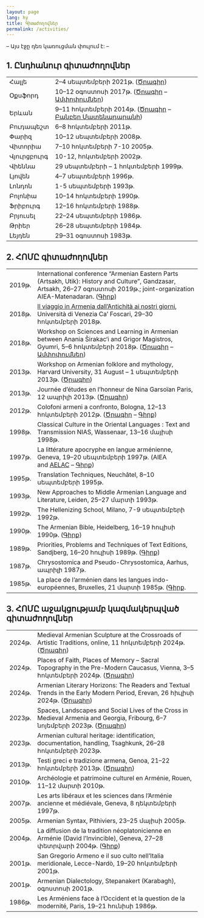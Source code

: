 ```yaml
---
layout: page
lang: hy
title: Գիտաժողովներ
permalink: /activities/
---
```

– Այս էջը դեռ կառուցման փուլում է: –
## 1. Ընդհանուր գիտաժողովներ

| | |
|------|-------------|
|Հալլե| 2–4 սեպտեմբերի 2021թ. ([Ծրագիր](/public/programme_halle_2021.pdf))|
|Օքսֆորդ| 10–12 օգոստոսի 2017թ. ([Ծրագիր](/public/programme_oxford_2017.pdf) – [Ամփոփումներ](/public/abstracts_oxford_2017.pdf))|
|Երևան| 9–11 հոկտեմբերի 2014թ. ([Ծրագիր](/public/programme_erevan_2014.pdf) – [Բանբեր Մատենադարանի](https://www.matenadaran.am/ftp/data/Banber-21.pdf))|
|Բուդապեշտ| 6–8 հոկտեմբերի 2011թ.|
|Փարիզ| 10–12 սեպտեմբերի 2008թ.|
|Վիտորիա| 7–10 հոկտեմբերի 7-10 2005թ.|
|Վյուրցբուրգ| 10-12, հոկտեմբերի 2002թ.|
|Վիեննա| 29 սեպտեմբերի – 1 հոկտեմբերի 1999թ.|
|Լյովեն| 4–7 սեպտեմբերի 1996թ.|
|Լոնդոն| 1-5 սեպտեմբերի 1993թ.|
|Բոլոնիա| 10–14 հոկտեմբերի 1990թ.|
|Ֆրիբուրգ| 12–16 հոկտեմբերի 1988թ.|
|Բրյուսել| 22–24 սեպտեմբերի 1986թ.|
|Թրիեր |26–28 սեպտեմբերի 1984թ.|
|Լեյդեն| 29–31 օգոստոսի 1983թ.|



## 2. ՀՈՄԸ գիտաժողովներ

| | |
|------|-------------|
|2019թ.|International conference “Armenian Eastern Parts (Artsakh, Utik): History and Culture”, Gandzasar, Artsakh, 26–27 օգոստոսի 2019թ.; joint-organization AIEA-Matenadaran. ([Գիրք](https://www.matenadaran.am/ftp/data/Banber-29.pdf))|
|2018թ.|[Il viaggio in Armenia dall’Antichità ai nostri giorni](https://www.unive.it/data/33113/1/23655), Università di Venezia Ca’ Foscari, 29–30 հոկտեմբերի 2018թ.|
|2018թ.|Workshop on Sciences and Learning in Armenian between Anania Širakac‘i and Grigor Magistros, Gyumri, 5–6 հոկտեմբերի 2018թ. ([Ծրագիր](/public/programme_gyumri_2018.pdf) – [Ամփոփումներ](/public/abstracts_gyumri_2018.pdf))|
|2013թ.|Workshop on Armenian folklore and mythology, Harvard University, 31 August – 1 սեպտեմբերի 2013թ. ([Ծրագիր](/public/programme_harvard_2013.pdf))|
|2013թ.|Journée d’études en l’honneur de Nina Garsoïan Paris, 12 ապրիլի 2013թ. ([Ծրագիր](/public/programme_paris_2013.pdf))|
|2012թ.|Colofoni armeni a confronto, Bologna, 12–13 հոկտեմբերի 2012թ. ([Ծրագիր](/public/programme_bologna_2012.pdf) – [Գիրք](https://www.orientaliachristiana.it/orientalia-christiana-analecta.htm#:~:text=299.%20Anna,pp.%20454%2C%20%E2%82%AC%2043%2C00))|
|1998թ.|Classical Culture in the Oriental Languages : Text and Transmission NIAS, Wassenaar, 13–16 մայիսի 1998թ.|
|1997թ.|La littérature apocryphe en langue arménienne, Geneva, 19–20 սեպտեմբերի 1997թ. (AIEA and [AELAC](http://www2.unil.ch/aelac/) – [Գիրք](https://www.zebre.ch/edznet/index.htm))|
|1995թ.|Translation Techniques, Neuchâtel, 8–10 սեպտեմբերի 1995թ.|
|1993թ.|New Approaches to Middle Armenian Language and Literature, Leiden, 25–27 մարտի 1993թ.|
|1992թ.|The Hellenizing School, Milano, 7-9 սեպտեմբերի 1992թ.|
|1990թ.|The Armenian Bible, Heidelberg, 16–19 հուլիսի 1990թ. ([Գիրք](https://www.peeters-leuven.be/detail.php?search_key=9781555405977&series_number_str=12&lang=en))|
|1989թ.|Priorities, Problems and Techniques of Text Editions, Sandjberg, 16–20 հուլիսի 1989թ. ([Գիրք](http://en.unipress.dk/udgivelser/a/armenian-texts,-tasks-and-tools/))|
|1987թ.|Chrysostomica and Pseudo-Chrysostomica, Aarhus, ապրիլի 1987թ.|
|1985թ.|La place de l’arménien dans les langues indo-européennes, Bruxelles, 21 մարտի 1985թ. ([Գիրք](https://www.peeters-leuven.be/detail.php?search_key=9789068310498&series_number_str=3&lang=en).|

## 3.  ՀՈՄԸ աջակցությամբ կազմակերպված գիտաժողովներ

|   |   |
|---|---|
|2024թ.|Medieval Armenian Sculpture at the Crossroads of Artistic Traditions, online, 11 հոկտեմբերի 2024թ. ([Ծրագիր](/public/programme_online_2024.pdf))|
|2024թ.|Places of Faith, Places of Memory – Sacral Topography in the Pre-Modern Caucasus, Vienna, 3–5 հոկտեմբերի 2024թ. ([Ծրագիր](/public/programme_vienna_2024.pdf))|
|2024թ.|Armenian Literary Horizons: The Readers and Textual Trends in the Early Modern Period, Erevan, 26 հիւլիսի 2024թ. ([Ծրագիր](/public/programme_erevan_2024.pdf))|
|2023թ.|Spaces, Landscapes and Social Lives of the Cross in Medieval Armenia and Georgia, Fribourg, 6–7 նոյեմբերի 2023թ. ([Ծրագիր](/public/programme_fribourg_2023.pdf))|
|2023թ.|Armenian cultural heritage: identification, documentation, handling, Tsaghkunk, 26–28 հոկտեմբերի 2023թ.|
|2013թ.|Testi greci e tradizione armena, Genoa, 21–22 հոկտեմբերի 2013թ. ([Ծրագիր](/public/programme_genova_2013.pdf))|
|2010թ.|Archéologie et patrimoine culturel en Arménie, Rouen, 11–12 մարտի 2010թ.|
|2007թ.|Les arts libéraux et les sciences dans l’Arménie ancienne et médiévale, Geneva, 8 դեկտեմբերի 1997թ.|
|2005թ.|Armenian Syntax, Pithiviers, 23–25 մայիսի 2005թ.|
|2004թ.|La diffusion de la tradition néoplatonicienne en Arménie (David l’Invincible), Geneva, 27–28 փետրվարի 2004թ. ([Գիրք](https://brill.com/edcollbook/title/12224))|
|2001թ.|San Gregorio Armeno e il suo culto nell’Italia meridionale, Lecce-Nardò, 19–20 հոկտեմբերի 2001թ.|
|2001թ.|Armenian Dialectology, Stepanakert (Karabagh), օգոստոսի 2001թ.|
|1986թ.|Les Arméniens face à l’Occident et la question de la modernité, Paris, 19–21 հունիսի 1986թ.|
